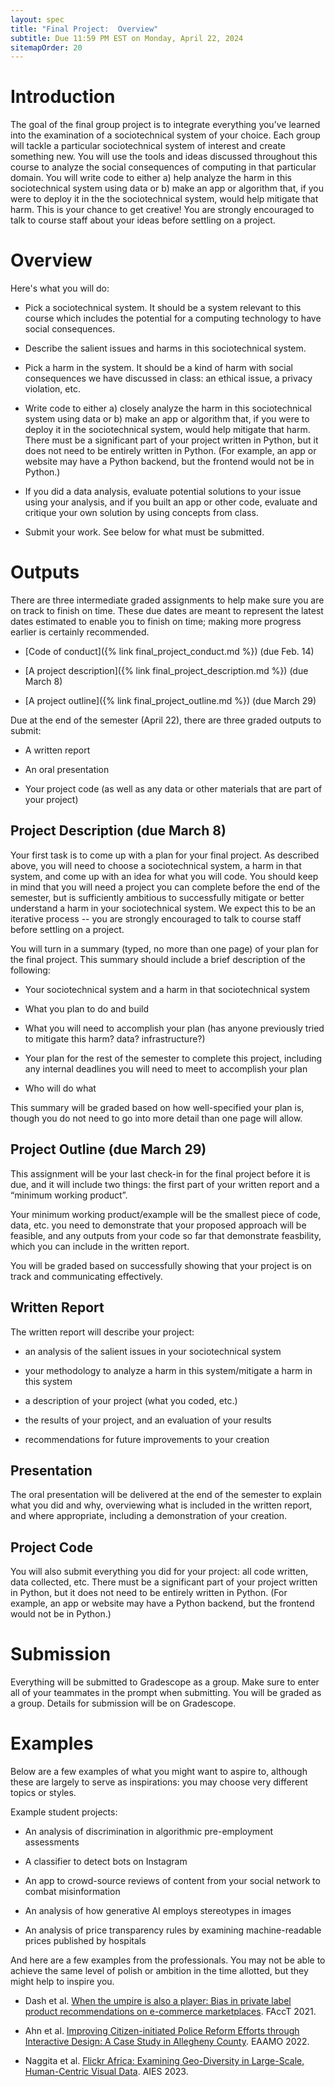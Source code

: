 ```yaml
---
layout: spec
title: "Final Project:  Overview"
subtitle: Due 11:59 PM EST on Monday, April 22, 2024
sitemapOrder: 20
---
```


# Introduction

The goal of the final group project is to integrate everything you’ve learned into the examination of a sociotechnical system of your choice.  Each group will tackle a particular sociotechnical system of interest and create something new.  You will use the tools and ideas discussed throughout this course to analyze the social consequences of computing in that particular domain.  You will write code to either a) help analyze the harm in this sociotechnical system using data or b) make an app or algorithm that, if you were to deploy it in the the sociotechnical system, would help mitigate that harm.  This is your chance to get creative!  You are strongly encouraged to talk to course staff about your ideas before settling on a project.

# Overview

Here's what you will do:

- Pick a sociotechnical system.  It should be a system relevant to this course which includes the potential for a computing technology to have social consequences.

- Describe the salient issues and harms in this sociotechnical system.

- Pick a harm in the system.  It should be a kind of harm with social consequences we have discussed in class: an ethical issue, a privacy violation, etc.

- Write code to either a) closely analyze the harm in this sociotechnical system using data or b) make an app or algorithm that, if you were to deploy it in the sociotechnical system, would help mitigate that harm.  There must be a significant part of your project written in Python, but it does not need to be entirely written in Python.  (For example, an app or website may have a Python backend, but the frontend would not be in Python.)

- If you did a data analysis, evaluate potential solutions to your issue using your analysis, and if you built an app or other code, evaluate and critique your own solution by using concepts from class.

- Submit your work.  See below for what must be submitted.

# Outputs

There are three intermediate graded assignments to help make sure you are on track to finish on time.  These due dates are meant to represent the latest dates estimated to enable you to finish on time; making more progress earlier is certainly recommended.

- [Code of conduct]({% link final_project_conduct.md %}) (due Feb. 14)

- [A project description]({% link final_project_description.md %}) (due March 8)

- [A project outline]({% link final_project_outline.md %}) (due March 29)

Due at the end of the semester (April 22), there are three graded outputs to submit:

- A written report

- An oral presentation

- Your project code (as well as any data or other materials that are part of your project)

## Project Description (due March 8)

Your first task is to come up with a plan for your final project.  As described above, you will need to choose a sociotechnical system, a harm in that system, and come up with an idea for what you will code.  You should keep in mind that you will need a project you can complete before the end of the semester, but is sufficiently ambitious to successfully mitigate or better understand a harm in your sociotechnical system.  We expect this to be an iterative process -- you are strongly encouraged to talk to course staff before settling on a project.

You will turn in a summary (typed, no more than one page) of your plan for the final project.  This summary should include a brief description of the following:

- Your sociotechnical system and a harm in that sociotechnical system

- What you plan to do and build

- What you will need to accomplish your plan (has anyone previously tried to mitigate this harm? data? infrastructure?)

- Your plan for the rest of the semester to complete this project, including any internal deadlines you will need to meet to accomplish your plan

- Who will do what

 This summary will be graded based on how well-specified your plan is, though you do not need to go into more detail than one page will allow.

## Project Outline (due March 29)

This assignment will be your last check-in for the final project before it is due, and it will include two things: the first part of your written report and a “minimum working product”.

Your minimum working product/example will be the smallest piece of code, data, etc. you need to demonstrate that your proposed approach will be feasible, and any outputs from your code so far that demonstrate feasbility, which you can include in the written report.

You will be graded based on successfully showing that your project is on track and communicating effectively.

## Written Report

The written report will describe your project:

- an analysis of the salient issues in your sociotechnical system

- your methodology to analyze a harm in this system/mitigate a harm in this system

- a description of your project (what you coded, etc.)

- the results of your project, and an evaluation of your results

- recommendations for future improvements to your creation

## Presentation

The oral presentation will be delivered at the end of the semester to explain what you did and why, overviewing what is included in the written report, and where appropriate, including a demonstration of your creation.

## Project Code

You will also submit everything you did for your project:  all code written, data collected, etc.  There must be a significant part of your project written in Python, but it does not need to be entirely written in Python.  (For example, an app or website may have a Python backend, but the frontend would not be in Python.)

# Submission

Everything will be submitted to Gradescope as a group.  Make sure to enter all of your teammates 
in the prompt when submitting.  You will be graded as a group.  Details for submission will be on Gradescope.

# Examples
Below are a few examples of what you might want to aspire to, although these are largely to serve as inspirations:  you may choose very different topics or styles.

Example student projects:

- An analysis of discrimination in algorithmic pre-employment assessments

- A classifier to detect bots on Instagram

- An app to crowd-source reviews of content from your social network to combat misinformation

- An analysis of how generative AI employs stereotypes in images

- An analysis of price transparency rules by examining machine-readable prices published by hospitals

And here are a few examples from the professionals.  You may not be able to achieve the same level of polish or ambition in the time allotted, but they might help to inspire you.

- Dash et al. [When the umpire is also a player: Bias in private label product recommendations on e-commerce marketplaces](https://arxiv.org/pdf/2102.00141.pdf).  FAccT 2021.

- Ahn et al.  [Improving Citizen-initiated Police Reform Efforts through Interactive Design: A Case Study in Allegheny County](https://eaamo2022.eaamo.org/papers/ahn-14.pdf). EAAMO 2022.

- Naggita et al. [Flickr Africa: Examining Geo-Diversity in Large-Scale, Human-Centric Visual Data](https://arxiv.org/pdf/2308.08656.pdf).  AIES 2023.
